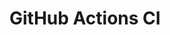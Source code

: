 # GitHub Actions CI























































































































































































































































































































































































































































































































































































































































































































































































































































































































































































































































































































